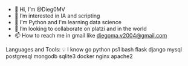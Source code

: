 - 👋 Hi, I’m @Dieg0MV
- 👀 I’m interested in IA and scripting
- 🌱 I'm Python and I'm learning data science
- 💞️ I’m looking to collaborate on platzi and in the world 
- 📫 How to reach me in gmail like diegoma.v2004@gmail.com


Languages and Tools:
💡 I know
go python ps1 bash flask django mysql postgresql mongodb sqlite3 docker nginx apache2
